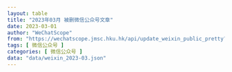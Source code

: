 ```yaml
---
layout: table
title: "2023年03月 被删微信公众号文章"
date: 2023-03-01
author: "WeChatScope"
from: "https://wechatscope.jmsc.hku.hk/api/update_weixin_public_pretty?days="
tags: [ 微信公众号 ]
categories: [ 微信公众号 ]
data: "data/weixin_2023-03.json"
---
```

